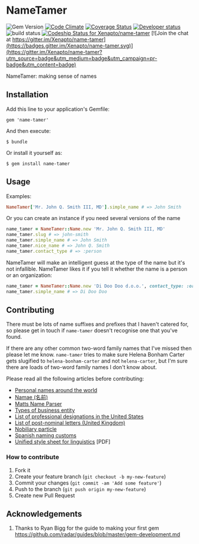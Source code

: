 # NameTamer

![Gem Version](http://img.shields.io/gem/v/name-tamer.svg?style=flat)&nbsp;[![Code Climate](http://img.shields.io/codeclimate/github/Xenapto/name-tamer.svg?style=flat)](https://codeclimate.com/github/Xenapto/name-tamer)&nbsp;[![Coverage Status](https://img.shields.io/coveralls/Xenapto/name-tamer.svg?style=flat)](https://coveralls.io/r/Xenapto/name-tamer?branch=master)
[![Developer status](http://img.shields.io/badge/developer-awesome-brightgreen.svg?style=flat)](http://xenapto.com)
![build status](https://circleci.com/gh/Xenapto/name-tamer.png?circle-token=2293f2a1d8463a948c2a2ce4bb3bd99786958c59)
[ ![Codeship Status for Xenapto/name-tamer](https://www.codeship.io/projects/e3453410-f32f-0131-b8b8-428432402276/status)](https://www.codeship.io/projects/27835) [![Join the chat at https://gitter.im/Xenapto/name-tamer](https://badges.gitter.im/Xenapto/name-tamer.svg)](https://gitter.im/Xenapto/name-tamer?utm_source=badge&utm_medium=badge&utm_campaign=pr-badge&utm_content=badge)

NameTamer: making sense of names

## Installation

Add this line to your application's Gemfile:

    gem 'name-tamer'

And then execute:

    $ bundle

Or install it yourself as:

    $ gem install name-tamer

## Usage

Examples:

```ruby
NameTamer['Mr. John Q. Smith III, MD'].simple_name # => John Smith
```

Or you can create an instance if you need several versions of the name

```ruby
name_tamer = NameTamer::Name.new 'Mr. John Q. Smith III, MD'
name_tamer.slug # => john-smith
name_tamer.simple_name # => John Smith
name_tamer.nice_name # => John Q. Smith
name_tamer.contact_type # => :person
```

NameTamer will make an intelligent guess at the type of the name but it's not infallible. NameTamer likes it if you tell it whether the name is a person or an organization:

```ruby
name_tamer = NameTamer::Name.new 'Di Doo Doo d.o.o.', contact_type: :organization
name_tamer.simple_name # => Di Doo Doo
```

## Contributing

There must be lots of name suffixes and prefixes that I haven't catered for, so please get in touch if `name-tamer` doesn't recognise one that you've found.

If there are any other common two-word family names that I've missed then please let me know. `name-tamer` tries to make sure Helena Bonham Carter gets slugified to `helena-bonham-carter` and not `helena-carter`, but I'm sure there are loads of two-word family names I don't know about.

Please read all the following articles before contributing:

* [Personal names around the world](http://www.w3.org/International/questions/qa-personal-names)
* [Namae (名前)](https://github.com/berkmancenter/namae)
* [Matts Name Parser](https://github.com/mericson/people)
* [Types of business entity](http://en.wikipedia.org/wiki/Types_of_business_entity)
* [List of professional designations in the United States](http://en.wikipedia.org/wiki/List_of_post-nominal_letters_(USA))
* [List of post-nominal letters (United Kingdom)](http://en.wikipedia.org/wiki/List_of_post-nominal_letters_(United_Kingdom))
* [Nobiliary particle](http://en.wikipedia.org/wiki/Nobiliary_particle)
* [Spanish naming customs](http://en.wikipedia.org/wiki/Spanish_naming_customs)
* [Unified style sheet for linguistics](http://linguistlist.org/pubs/tocs/JournalUnifiedStyleSheet2007.pdf) [PDF]

### How to contribute

1.  Fork it
1.  Create your feature branch (`git checkout -b my-new-feature`)
1.  Commit your changes (`git commit -am 'Add some feature'`)
1.  Push to the branch (`git push origin my-new-feature`)
1.  Create new Pull Request

## Acknowledgements

1.  Thanks to Ryan Bigg for the guide to making your first gem https://github.com/radar/guides/blob/master/gem-development.md
